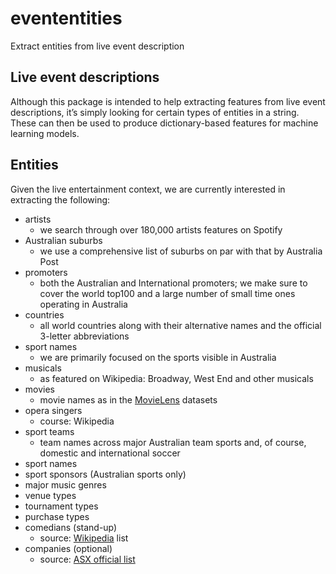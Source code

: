 # evententities
Extract entities from live event description

## Live event descriptions
Although this package is intended to help extracting features from live event descriptions, it’s simply looking for certain types of entities in a string. These can then be used to produce dictionary-based features for machine learning models. 

## Entities
Given the live entertainment context, we are currently interested in extracting the following:

* artists
	* we search through over 180,000 artists features on Spotify
* Australian suburbs
	* we use a comprehensive list of suburbs on par with that by Australia Post
* promoters
	* both the Australian and International promoters; we make sure to cover the world top100 and a large number of small time ones operating in Australia
* countries
	* all world countries along with their alternative names and the official 3-letter abbreviations
* sport names
	* we are primarily focused on the sports visible in Australia 
* musicals
	* as featured on Wikipedia: Broadway, West End and other musicals
* movies
	* movie names as in the [MovieLens](https://grouplens.org/datasets/movielens/) datasets
* opera singers
	* course: Wikipedia
* sport teams
	* team names across major Australian team sports and, of course, domestic and international soccer
* sport names
* sport sponsors (Australian sports only)
* major music genres
* venue types
* tournament types
* purchase types
* comedians (stand-up)
	* source: [Wikipedia](https://en.wikipedia.org/wiki/List_of_stand-up_comedians) list
* companies (optional)
	* source: [ASX official list](https://www.asx.com.au/asx/research/listedCompanies.do)
